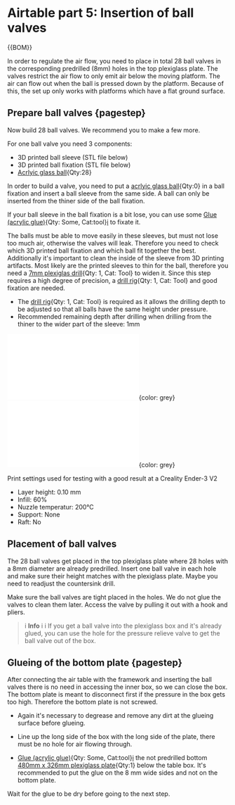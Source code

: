 # Airtable part 5: Insertion of ball valves

{{BOM}}


In order to regulate the air flow, you need to place in total 28 ball valves in the corresponding predrilled (8mm) holes in the top plexiglass plate. 
The valves restrict the air flow to only emit air below the moving platform. The air can flow out when the ball is pressed down by the platform.  Because of this, the set up only works with platforms which have a flat ground surface.


## Prepare ball valves {pagestep}

Now build 28 ball valves. We recommend you to make a few more.

For one ball valve you need 3 components: 

- 3D printed ball sleeve (STL file below)
- 3D printed ball fixation (STL file below)
- [Acrlyic glass ball](plexiglass.yml#ball){Qty:28}

In order to build a valve, you need to put a [acrlyic glass ball](plexiglass.yml#ball){Qty:0} in a ball fixation and insert a ball sleeve from the same side. A ball can only be inserted from the thiner side of the ball fixation. 

If your ball sleeve in the ball fixation is a bit lose, you can use some [Glue (acrylic glue)](tools.yml#acrifix_192){Qty: Some, Cat:tool}[i](glueingadvise.md) to fixate it.

The balls must be able to move easily in these sleeves, but must not lose too much air, otherwise the valves will leak. Therefore you need to check which 3D printed ball fixation and which ball fit together the best. Additionally it's important to clean the inside of the sleeve from 3D printing artifacts. Most likely are the printed sleeves  to thin for the ball, therefore you need a [7mm plexiglas drill](tools.yml#7mmdrill){Qty: 1, Cat: Tool} to widen it. Since this step requires a high degree of precision, a [drill rig](tools.yml#drillrig){Qty: 1, Cat: Tool} and good fixation are needed. 

 - The  [drill rig](tools.yml#drillrig){Qty: 1, Cat: Tool} is required as it allows the drilling depth to be adjusted so that all balls have the same height under pressure. 
 - Recommended remaining depth after drilling when drilling from the thiner to the wider part of the sleeve: 1mm


![](models/ball_fixation001.stl){color: grey}
![](models/ball_sleeve001.stl){color: grey}


Print settings used for testing with a good result at a Creality Ender-3 V2

- Layer height: 0.10 mm
- Infill: 60%
- Nuzzle temperatur: 200°C
- Support: None
- Raft: No


## Placement of ball valves

The 28 ball valves get placed in the top plexiglass plate where 28 holes with a 8mm diameter are already predrilled. 
Insert one ball valve in each hole and make sure their height matches with the plexiglass plate. Maybe you need to readjust the 
countersink drill. 

Make sure the ball valves are tight placed in the holes. We do not glue the valves to clean them later. Access the valve by pulling it out with a hook and pliers. 

 

>i **Info** 
>i
>i If you get a ball valve into the plexiglass box and it's already glued, you can use the hole for the pressure relieve valve to get the ball valve out of the box.




## Glueing of the bottom plate {pagestep}

After connecting the air table with the framework and inserting the ball valves there is no need in accessing the inner box, so we can close the box. The bottom plate is meant to disconnect first if the pressure in the box gets too high. Therefore the bottom plate is not screwed.


- Again it's necessary to degrease and remove any dirt at the glueing surface before glueing.

- Line up the long side of the box with the long side of the plate, there must be no hole for air flowing through.

- [Glue (acrylic glue)](tools.yml#acrifix_192){Qty: Some, Cat:tool}[i](glueingadvise.md) the not predrilled bottom [480mm x 326mm plexiglass plate](plexiglass.yml#480x326pg){Qty:1} below the table box. It's recommended to put the glue on the 8 mm wide sides and not on the bottom plate.



Wait for the glue to be dry before going to the next step.






